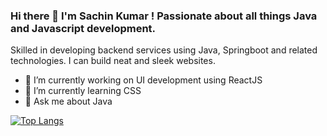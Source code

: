 ### Hi there 👋 I'm Sachin Kumar ! Passionate about all things Java and Javascript development. 
Skilled in developing backend services using Java, Springboot and related technologies. I can build neat and sleek websites. 

- 🔭 I’m currently working on UI development using ReactJS
- 🌱 I’m currently learning CSS
- 👯 Ask me about Java

[![Top Langs](https://github-readme-stats.vercel.app/api/top-langs/?username=sachinkumar579)](https://github.com/sachinkumar579/github-readme-stats)
